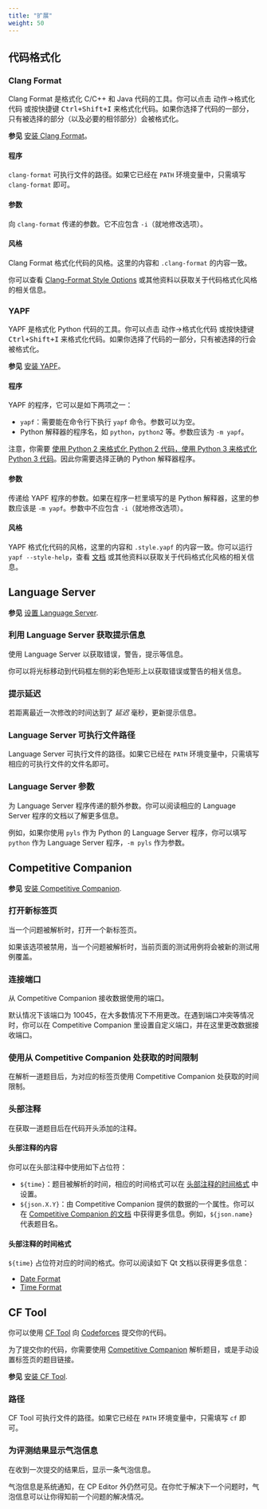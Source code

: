 ```yaml
---
title: "扩展"
weight: 50
---
```


## 代码格式化

### Clang Format

Clang Format 是格式化 C/C++ 和 Java 代码的工具。你可以点击 动作->格式化代码 或按快捷键 <kbd>Ctrl+Shift+I</kbd> 来格式化代码。如果你选择了代码的一部分，只有被选择的部分（以及必要的相邻部分）会被格式化。

**参见** [安装 Clang Format](../../setup/_index.zh.md#安装-clang-format)。

#### 程序

`clang-format` 可执行文件的路径。如果它已经在 `PATH` 环境变量中，只需填写 `clang-format` 即可。

#### 参数

向 `clang-format` 传递的参数。它不应包含 `-i`（就地修改选项）。

#### 风格

Clang Format 格式化代码的风格。这里的内容和 `.clang-format` 的内容一致。

你可以查看 [Clang-Format Style Options](https://clang.llvm.org/docs/ClangFormatStyleOptions.html) 或其他资料以获取关于代码格式化风格的相关信息。

### YAPF

YAPF 是格式化 Python 代码的工具。你可以点击 动作->格式化代码 或按快捷键 <kbd>Ctrl+Shift+I</kbd> 来格式化代码。如果你选择了代码的一部分，只有被选择的行会被格式化。

**参见** [安装 YAPF](../../setup/_index.zh.md#安装-yapf)。

#### 程序

YAPF 的程序，它可以是如下两项之一：

- `yapf`：需要能在命令行下执行 `yapf` 命令。参数可以为空。
- Python 解释器的程序名，如 `python`，`python2` 等。参数应该为 `-m yapf`。

注意，你需要 [使用 Python 2 来格式化 Python 2 代码，使用 Python 3 来格式化 Python 3 代码](https://github.com/google/yapf#python-versions)。因此你需要选择正确的 Python 解释器程序。

#### 参数

传递给 YAPF 程序的参数。如果在程序一栏里填写的是 Python 解释器，这里的参数应该是 `-m yapf`。参数中不应包含 `-i`（就地修改选项）。

#### 风格

YAPF 格式化代码的风格，这里的内容和 `.style.yapf` 的内容一致。你可以运行 `yapf --style-help`，查看 [文档](https://github.com/google/yapf#formatting-style) 或其他资料以获取关于代码格式化风格的相关信息。

## Language Server

**参见** [设置 Language Server](../../setup/_index.zh.md#设置-language-server).

### 利用 Language Server 获取提示信息

使用 Language Server 以获取错误，警告，提示等信息。

你可以将光标移动到代码框左侧的彩色矩形上以获取错误或警告的相关信息。

### 提示延迟

若距离最近一次修改的时间达到了 _延迟_ 毫秒，更新提示信息。

### Language Server 可执行文件路径

Language Server 可执行文件的路径。如果它已经在 `PATH` 环境变量中，只需填写相应的可执行文件的文件名即可。

### Language Server 参数

为 Language Server 程序传递的额外参数。你可以阅读相应的 Language Server 程序的文档以了解更多信息。

例如，如果你使用 `pyls` 作为 Python 的 Language Server 程序，你可以填写 `python` 作为 Language Server 程序，`-m pyls` 作为参数。

## Competitive Companion

**参见** [安装 Competitive Companion](../../setup/_index.zh.md#安装-competitive-companion).

### 打开新标签页

当一个问题被解析时，打开一个新标签页。

如果该选项被禁用，当一个问题被解析时，当前页面的测试用例将会被新的测试用例覆盖。

### 连接端口

从 Competitive Companion 接收数据使用的端口。

默认情况下该端口为 10045，在大多数情况下不用更改。在遇到端口冲突等情况时，你可以在 Competitive Companion 里设置自定义端口，并在这里更改数据接收端口。

### 使用从 Competitive Companion 处获取的时间限制

在解析一道题目后，为对应的标签页使用 Competitive Companion 处获取的时间限制。

### 头部注释

在获取一道题目后在代码开头添加的注释。

#### 头部注释的内容

你可以在头部注释中使用如下占位符：

-   `${time}`：题目被解析的时间，相应的时间格式可以在 [头部注释的时间格式](#头部注释的时间格式) 中设置。
-   `${json.X.Y}`：由 Competitive Companion 提供的数据的一个属性。你可以在 [Competitive Companion 的文档](https://github.com/jmerle/competitive-companion#explanation) 中获得更多信息。例如，`${json.name}` 代表题目名。

#### 头部注释的时间格式

`${time}` 占位符对应的时间的格式。你可以阅读如下 Qt 文档以获得更多信息：

-   [Date Format](https://doc.qt.io/qt-5/qdate.html#toString-3)
-   [Time Format](https://doc.qt.io/qt-5/qtime.html#toString)

## CF Tool

你可以使用 [CF Tool](https://github.com/xalanq/cf-tool/) 向 [Codeforces](https://codeforces.com) 提交你的代码。

为了提交你的代码，你需要使用 [Competitive Companion](#competitive-companion) 解析题目，或是手动设置标签页的题目链接。

**参见** [安装 CF Tool](../../setup/_index.zh.md#安装-cf-tool).

### 路径

CF Tool 可执行文件的路径。如果它已经在 `PATH` 环境变量中，只需填写 `cf` 即可。

### 为评测结果显示气泡信息

在收到一次提交的结果后，显示一条气泡信息。

气泡信息是系统通知，在 CP Editor 外仍然可见。在你忙于解决下一个问题时，气泡信息可以让你得知前一个问题的解决情况。
